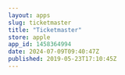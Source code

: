 ```yaml
---
layout: apps
slug: ticketmaster
title: "Ticketmaster"
store: apple
app_id: 1458364994
date: 2024-07-09T09:40:47Z
published: 2019-05-23T17:10:45Z
---
```

